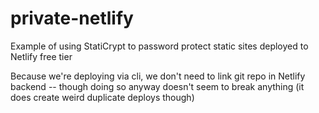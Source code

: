 # private-netlify
Example of using StatiCrypt to password protect static sites deployed to Netlify free tier

Because we're deploying via cli, we don't need to link git repo in Netlify backend -- though doing so anyway doesn't seem to break anything (it does create weird duplicate deploys though)